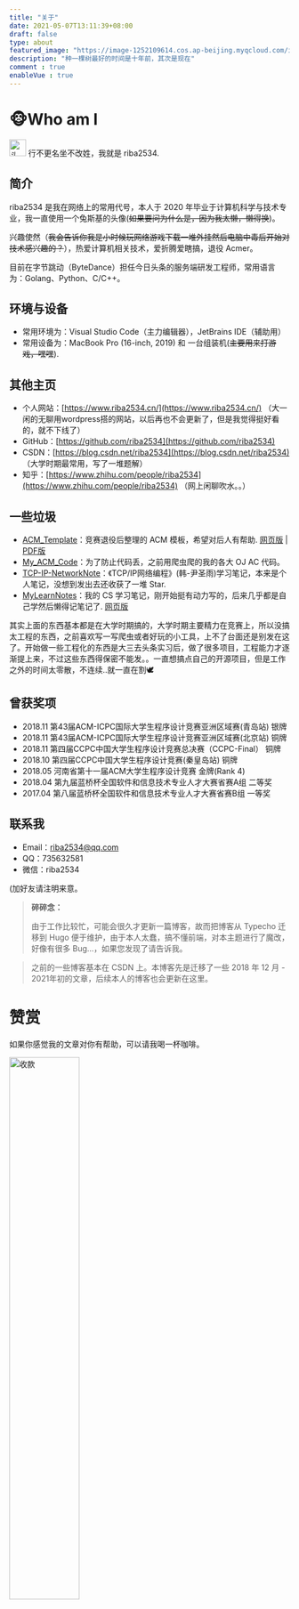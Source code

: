 ```yaml
---
title: "关于"
date: 2021-05-07T13:11:39+08:00
draft: false
type: about
featured_image: "https://image-1252109614.cos.ap-beijing.myqcloud.com/img/20210507131216.png"
description: "种一棵树最好的时间是十年前，其次是现在"
comment : true
enableVue : true
---
```



# 🐵Who am I

<img src="https://image-1252109614.cos.ap-beijing.myqcloud.com/img/20210427152737.jpeg"  width="30px" height="30px"  alt="头像"/>
行不更名坐不改姓，我就是 riba2534.


## 简介

riba2534 是我在网络上的常用代号，本人于 2020 年毕业于计算机科学与技术专业，我一直使用一个兔斯基的头像(~~如果要问为什么是，因为我太懒，懒得换~~)。

兴趣使然（~~我会告诉你我是小时候玩网络游戏下载一堆外挂然后电脑中毒后开始对技术感兴趣的？~~），热爱计算机相关技术，爱折腾爱瞎搞，退役 Acmer。

目前在字节跳动（ByteDance）担任今日头条的服务端研发工程师，常用语言为：Golang、Python、C/C++。


## 环境与设备

- 常用环境为：Visual Studio Code（主力编辑器），JetBrains IDE（辅助用）
- 常用设备为：MacBook Pro (16-inch, 2019) 和 一台组装机(~~主要用来打游戏，嘿嘿~~).


## 其他主页

- 个人网站：[https://www.riba2534.cn/](https://www.riba2534.cn/) （大一闲的无聊用wordpress搭的网站，以后再也不会更新了，但是我觉得挺好看的，就不下线了）
- GitHub：[https://github.com/riba2534](https://github.com/riba2534)
- CSDN：[https://blog.csdn.net/riba2534](https://blog.csdn.net/riba2534) （大学时期最常用，写了一堆题解）
- 知乎：[https://www.zhihu.com/people/riba2534](https://www.zhihu.com/people/riba2534) （网上闲聊吹水。。）

## 一些垃圾

- [ACM_Template](https://github.com/riba2534/my_acm_template)：竞赛退役后整理的 ACM 模板，希望对后人有帮助. [网页版](https://riba2534.github.io/book/) | [PDF版](https://github.com/riba2534/my_acm_template/releases/download/v1.0/riba2534-ACM-Template.pdf)
- [My_ACM_Code](https://github.com/riba2534/My_ACM_Code)：为了防止代码丢，之前用爬虫爬的我的各大 OJ AC 代码。
- [TCP-IP-NetworkNote](https://github.com/riba2534/TCP-IP-NetworkNote)：《TCP/IP网络编程》(韩-尹圣雨)学习笔记，本来是个人笔记，没想到发出去还收获了一堆 Star.
- [MyLearnNotes](https://github.com/riba2534/MyLearnNotes)：我的 CS 学习笔记，刚开始挺有动力写的，后来几乎都是自己学然后懒得记笔记了. [网页版](https://notes.riba2534.cn/#/)

其实上面的东西基本都是在大学时期搞的，大学时期主要精力在竞赛上，所以没搞太工程的东西，之前喜欢写一写爬虫或者好玩的小工具，上不了台面还是别发在这了。开始做一些工程化的东西是大三去头条实习后，做了很多项目，工程能力才逐渐提上来，不过这些东西得保密不能发。。一直想搞点自己的开源项目，但是工作之外的时间太零散，不连续..就一直在割🕊
## 曾获奖项

- 2018.11 第43届ACM-ICPC国际大学生程序设计竞赛亚洲区域赛(青岛站) 银牌
- 2018.11 第43届ACM-ICPC国际大学生程序设计竞赛亚洲区域赛(北京站) 铜牌
- 2018.11 第四届CCPC中国大学生程序设计竞赛总决赛（CCPC-Final） 铜牌
- 2018.10 第四届CCPC中国大学生程序设计竞赛(秦皇岛站) 铜牌
- 2018.05 河南省第十一届ACM大学生程序设计竞赛 金牌(Rank 4)
- 2018.04 第九届蓝桥杯全国软件和信息技术专业人才大赛省赛A组 二等奖
- 2017.04 第八届蓝桥杯全国软件和信息技术专业人才大赛省赛B组 一等奖

## 联系我

- Email：riba2534@qq.com
- QQ：735632581
- 微信：riba2534

(加好友请注明来意。

> **碎碎念：**
> 
> 由于工作比较忙，可能会很久才更新一篇博客，故而把博客从 Typecho 迁移到 Hugo 便于维护，由于本人太蠢，搞不懂前端，对本主题进行了魔改，好像有很多 Bug...，如果您发现了请告诉我。

> 之前的一些博客基本在 CSDN 上。本博客先是迁移了一些 2018 年 12 月 - 2021年初的文章，后续本人的博客也会更新在这里。

# 赞赏

如果你感觉我的文章对你有帮助，可以请我喝一杯咖啡。

<img src="https://image-1252109614.cos.ap-beijing.myqcloud.com/img/20210507155104.JPG"  width="50%" height="%50"  alt="收款"/>
